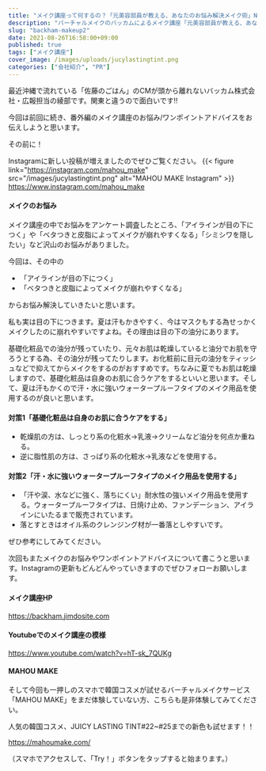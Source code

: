 ```yaml
---
title: "メイク講座って何するの？「元美容部員が教える、あなたのお悩み解決メイク術」NO.2「メイクが崩れやすい」"
description: "バーチャルメイクのバッカムによるメイク講座「元美容部員が教える、あなたのお悩み解決メイク術」vol.2"
slug: "backham-makeup2"
date: 2021-08-26T16:58:00+09:00
published: true
tags: ["メイク講座"]
cover_image: /images/uploads/jucylastingtint.png
categories: ["会社紹介", "PR"]
---
```

最近沖縄で流れている「佐藤のごはん」のCMが頭から離れないバッカム株式会社・広報担当の綾部です。関東と違うので面白いです‼︎

今回は前回に続き、番外編のメイク講座のお悩み/ワンポイントアドバイスをお伝えしようと思います。

その前に！

Instagramに新しい投稿が増えましたのでぜひご覧ください。
{{< figure link="https://instagram.com/mahou_make" src="/images/jucylastingtint.png" alt="MAHOU MAKE Instagram" >}}
https://www.instagram.com/mahou_make

#### メイクのお悩み

メイク講座の中でお悩みをアンケート調査したところ、「アイラインが目の下につく」や「ベタつきと皮脂によってメイクが崩れやすくなる」「シミシワを隠したい」など沢山のお悩みがありました。

今回は、その中の

- 「アイラインが目の下につく」
- 「ベタつきと皮脂によってメイクが崩れやすくなる」

からお悩み解決していきたいと思います。

私も実は目の下につきます。夏は汗もかきやすく、今はマスクもする為せっかくメイクしたのに崩れやすいですよね。その理由は目の下の油分にあります。

基礎化粧品での油分が残っていたり、元々お肌は乾燥していると油分でお肌を守ろうとする為、その油分が残ってたりします。お化粧前に目元の油分をティッシュなどで抑えてからメイクをするのがおすすめです。ちなみに夏でもお肌は乾燥しますので、基礎化粧品は自身のお肌に合うケアをするといいと思います。そして、夏は汗もかくので汗・水に強いウォータープルーフタイプのメイク用品を使用するのが良いと思います。

#### 対策1「基礎化粧品は自身のお肌に合うケアをする」

- 乾燥肌の方は、しっとり系の化粧水→乳液→クリームなど油分を何点か重ねる。
- 逆に脂性肌の方は、さっぱり系の化粧水→乳液などを使用する。

#### 対策2「汗・水に強いウォータープルーフタイプのメイク用品を使用する」

- 「汗や涙、水などに強く、落ちにくい」耐水性の強いメイク用品を使用する。ウォータープルーフタイプは、日焼け止め、ファンデーション、アイラインにいたるまで販売されています。
- 落とすときはオイル系のクレンジング材が一番落としやすいです。

ぜひ参考にしてみてください。

次回もまたメイクのお悩みやワンポイントアドバイスについて書こうと思います。Instagramの更新もどんどんやっていきますのでぜひフォローお願いします。

#### メイク講座HP

https://backham.jimdosite.com

#### Youtubeでのメイク講座の模様

https://www.youtube.com/watch?v=hT-sk_7QUKg


#### MAHOU MAKE

そして今回も一押しのスマホで韓国コスメが試せるバーチャルメイクサービス
「MAHOU MAKE」をまだ体験していない方、こちらも是非体験してみてください。

人気の韓国コスメ、JUICY LASTING TINT#22~#25までの新色も試せます！！

https://mahoumake.com/

（スマホでアクセスして、「Try！」ボタンをタップすると始まります。）

